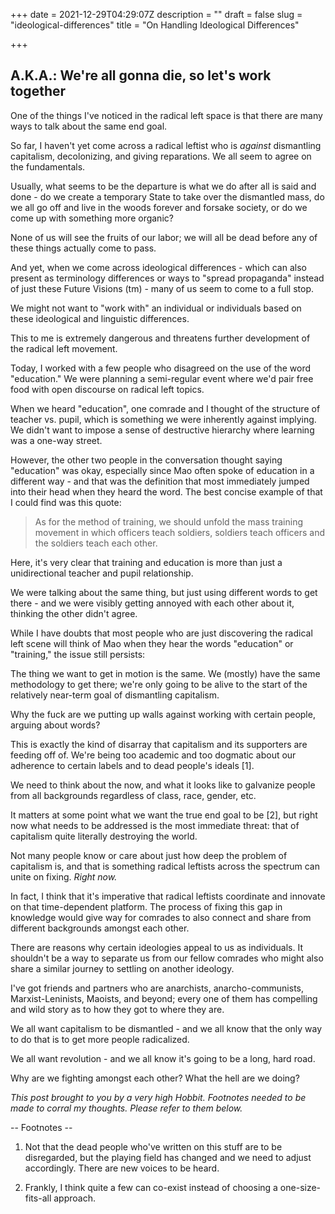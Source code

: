 +++
date = 2021-12-29T04:29:07Z
description = ""
draft = false
slug = "ideological-differences"
title = "On Handling Ideological Differences"

+++


## A.K.A.: We're all gonna die, so let's work together

One of the things I've noticed in the radical left space is that there are many ways to talk about the same end goal.

So far, I haven't yet come across a radical leftist who is _against_ dismantling capitalism, decolonizing, and giving reparations. We all seem to agree on the fundamentals.

Usually, what seems to be the departure is what we do after all is said and done - do we create a temporary State to take over the dismantled mass, do we all go off and live in the woods forever and forsake society, or do we come up with something more organic?

None of us will see the fruits of our labor; we will all be dead before any of these things actually come to pass.

And yet, when we come across ideological differences - which can also present as terminology differences or ways to "spread propaganda" instead of just these Future Visions (tm) - many of us seem to come to a full stop.

We might not want to "work with" an individual or individuals based on these ideological and linguistic differences.

This to me is extremely dangerous and threatens further development of the radical left movement.

Today, I worked with a few people who disagreed on the use of the word "education." We were planning a semi-regular event where we'd pair free food with open discourse on radical left topics.

When we heard "education", one comrade and I thought of the structure of teacher vs. pupil, which is something we were inherently against implying. We didn't want to impose a sense of destructive hierarchy where learning was a one-way street.

However, the other two people in the conversation thought saying "education" was okay, especially since Mao often spoke of education in a different way - and that was the definition that most immediately jumped into their head when they heard the word. The best concise example of that I could find was this quote:

> As for the method of training, we should unfold the mass training movement in which officers teach soldiers, soldiers teach officers and the soldiers teach each other.

Here, it's very clear that training and education is more than just a unidirectional teacher and pupil relationship.

We were talking about the same thing, but just using different words to get there - and we were visibly getting annoyed with each other about it, thinking the other didn't agree.

While I have doubts that most people who are just discovering the radical left scene will think of Mao when they hear the words "education" or "training," the issue still persists:

The thing we want to get in motion is the same. We (mostly) have the same methodology to get there; we're only going to be alive to the start of the relatively near-term goal of dismantling capitalism.

Why the fuck are we putting up walls against working with certain people, arguing about words?

This is exactly the kind of disarray that capitalism and its supporters are feeding off of. We're being too academic and too dogmatic about our adherence to certain labels and to dead people's ideals [1].

We need to think about the now, and what it looks like to galvanize people from all backgrounds regardless of class, race, gender, etc.

It matters at some point what we want the true end goal to be [2], but right now what needs to be addressed is the most immediate threat: that of capitalism quite literally destroying the world.

Not many people know or care about just how deep the problem of capitalism is, and that is something radical leftists across the spectrum can unite on fixing. _Right now._

In fact, I think that it's imperative that radical leftists coordinate and innovate on that time-dependent platform. The process of fixing this gap in knowledge would give way for comrades to also connect and share from different backgrounds amongst each other.

There are reasons why certain ideologies appeal to us as individuals. It shouldn't be a way to separate us from our fellow comrades who might also share a similar journey to settling on another ideology.

I've got friends and partners who are anarchists, anarcho-communists, Marxist-Leninists, Maoists, and beyond; every one of them has compelling and wild story as to how they got to where they are.

We all want capitalism to be dismantled - and we all know that the only way to do that is to get more people radicalized.

We all want revolution - and we all know it's going to be a long, hard road.

Why are we fighting amongst each other? What the hell are we doing?

_This post brought to you by a very high Hobbit. Footnotes needed to be made to corral my thoughts. Please refer to them below._

-- Footnotes --

1. Not that the dead people who've written on this stuff are to be disregarded, but the playing field has changed and we need to adjust accordingly. There are new voices to be heard.

2.  Frankly, I think quite a few can co-exist instead of choosing a one-size-fits-all approach.

